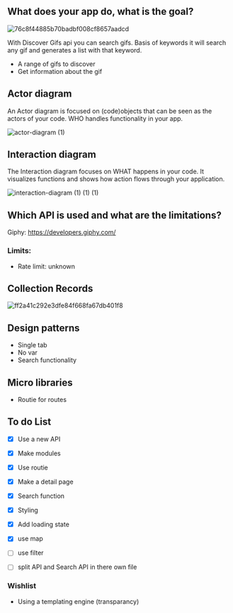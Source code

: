 

## What does your app do, what is the goal?

![76c8f44885b70badbf008cf8657aadcd](https://user-images.githubusercontent.com/43183768/81190742-81a43c00-8fb8-11ea-88db-19b429045aee.jpg)


With Discover Gifs api you can search gifs. Basis of keywords it will search any gif and generates a list with that keyword. 

* A range of gifs to discover
* Get information about the gif

## Actor diagram

An Actor diagram is focused on (code)objects that can be seen as the actors of your code. WHO handles functionality in your app.

![actor-diagram (1)](https://user-images.githubusercontent.com/43183768/81191706-9df4a880-8fb9-11ea-861e-69760487c88d.png)


## Interaction diagram
The Interaction diagram focuses on WHAT happens in your code. It visualizes functions and shows how action flows through your application.

![interaction-diagram (1) (1) (1)](https://user-images.githubusercontent.com/43183768/81288745-896dea00-9065-11ea-852e-895a54b9eb2f.png)




## Which API is used and what are the limitations? 

Giphy:  https://developers.giphy.com/

### Limits:
* Rate limit: unknown

## Collection Records

<img width="" alt="ff2a41c292e3dfe84f668fa67db401f8" src="https://user-images.githubusercontent.com/43183768/76684882-c098bf80-660f-11ea-9b34-f6d7a9c46e7d.png">

## Design patterns
* Single tab
* No var
* Search functionality

## Micro libraries 
* Routie for routes

## To do List
- [x] Use a new API
- [x] Make modules
- [x] Use routie
- [x] Make a detail page
- [x] Search function
- [x] Styling
- [x] Add loading state
- [x] use map
- [ ] use filter
- [ ] split API and Search API in there own file



### Wishlist
* Using a templating engine (transparancy)


